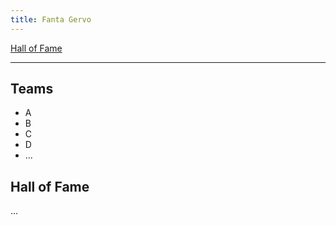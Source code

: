 ```yaml
---
title: Fanta Gervo
---
```


[Hall of Fame](./hof.md)

***

## Teams
* A
* B
* C
* D
* ...

## Hall of Fame
...



